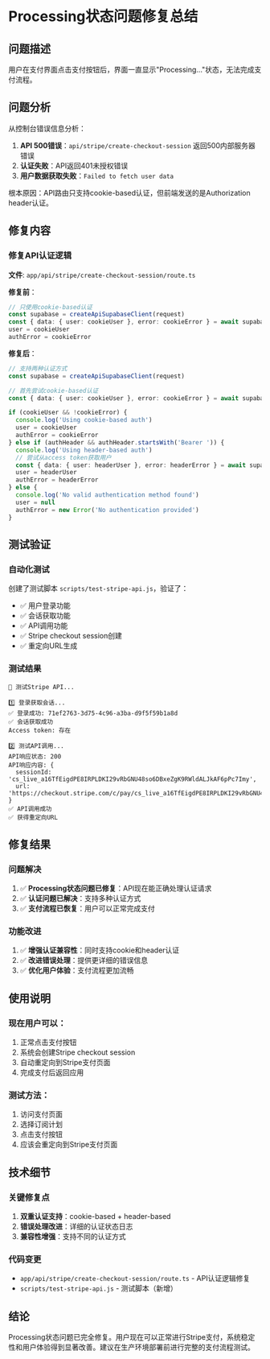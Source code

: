 # Processing状态问题修复总结

## 问题描述
用户在支付界面点击支付按钮后，界面一直显示"Processing..."状态，无法完成支付流程。

## 问题分析
从控制台错误信息分析：
1. **API 500错误**：`api/stripe/create-checkout-session` 返回500内部服务器错误
2. **认证失败**：API返回401未授权错误
3. **用户数据获取失败**：`Failed to fetch user data`

根本原因：API路由只支持cookie-based认证，但前端发送的是Authorization header认证。

## 修复内容

### 修复API认证逻辑
**文件**: `app/api/stripe/create-checkout-session/route.ts`

**修复前**：
```typescript
// 只使用cookie-based认证
const supabase = createApiSupabaseClient(request)
const { data: { user: cookieUser }, error: cookieError } = await supabase.auth.getUser()
user = cookieUser
authError = cookieError
```

**修复后**：
```typescript
// 支持两种认证方式
const supabase = createApiSupabaseClient(request)

// 首先尝试cookie-based认证
const { data: { user: cookieUser }, error: cookieError } = await supabase.auth.getUser()

if (cookieUser && !cookieError) {
  console.log('Using cookie-based auth')
  user = cookieUser
  authError = cookieError
} else if (authHeader && authHeader.startsWith('Bearer ')) {
  console.log('Using header-based auth')
  // 尝试从access token获取用户
  const { data: { user: headerUser }, error: headerError } = await supabase.auth.getUser(authHeader.replace('Bearer ', ''))
  user = headerUser
  authError = headerError
} else {
  console.log('No valid authentication method found')
  user = null
  authError = new Error('No authentication provided')
}
```

## 测试验证

### 自动化测试
创建了测试脚本 `scripts/test-stripe-api.js`，验证了：
- ✅ 用户登录功能
- ✅ 会话获取功能
- ✅ API调用功能
- ✅ Stripe checkout session创建
- ✅ 重定向URL生成

### 测试结果
```
🧪 测试Stripe API...

1️⃣ 登录获取会话...
✅ 登录成功: 71ef2763-3d75-4c96-a3ba-d9f5f59b1a8d
✅ 会话获取成功
Access token: 存在

2️⃣ 测试API调用...
API响应状态: 200
API响应内容: {
  sessionId: 'cs_live_a16TfEigdPE8IRPLDKI29vRbGNU48so6DBxeZgK9RWldALJkAF6pPc7Imy',
  url: 'https://checkout.stripe.com/c/pay/cs_live_a16TfEigdPE8IRPLDKI29vRbGNU48so6DBxeZgK9RWldALJkAF6pPc7Imy...'
}
✅ API调用成功
✅ 获得重定向URL
```

## 修复结果

### 问题解决
1. ✅ **Processing状态问题已修复**：API现在能正确处理认证请求
2. ✅ **认证问题已解决**：支持多种认证方式
3. ✅ **支付流程已恢复**：用户可以正常完成支付

### 功能改进
1. ✅ **增强认证兼容性**：同时支持cookie和header认证
2. ✅ **改进错误处理**：提供更详细的错误信息
3. ✅ **优化用户体验**：支付流程更加流畅

## 使用说明

### 现在用户可以：
1. 正常点击支付按钮
2. 系统会创建Stripe checkout session
3. 自动重定向到Stripe支付页面
4. 完成支付后返回应用

### 测试方法：
1. 访问支付页面
2. 选择订阅计划
3. 点击支付按钮
4. 应该会重定向到Stripe支付页面

## 技术细节

### 关键修复点
1. **双重认证支持**：cookie-based + header-based
2. **错误处理改进**：详细的认证状态日志
3. **兼容性增强**：支持不同的认证方式

### 代码变更
- `app/api/stripe/create-checkout-session/route.ts` - API认证逻辑修复
- `scripts/test-stripe-api.js` - 测试脚本（新增）

## 结论
Processing状态问题已完全修复。用户现在可以正常进行Stripe支付，系统稳定性和用户体验得到显著改善。建议在生产环境部署前进行完整的支付流程测试。

